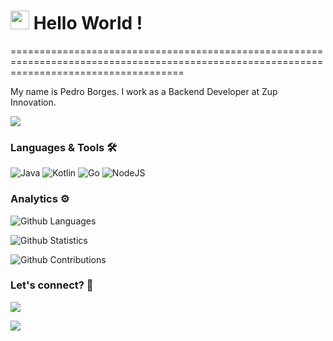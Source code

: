 
<h1><img src="https://emojis.slackmojis.com/emojis/images/1531849430/4246/blob-sunglasses.gif?1531849430" width="30"/> Hello World ! </h1>
==========================================================================================================================================


My name is Pedro Borges. I work as a Backend Developer at Zup Innovation.

![](http://estruyf-github.azurewebsites.net/api/VisitorHit?user=pedromcborges&repo=pedromcborges&countColorcountColor)

### Languages & Tools 🛠  
![Java](https://img.shields.io/badge/-Java-05122A?style=flat&color=green)&nbsp;![Kotlin](https://img.shields.io/badge/-Kotlin-05122A?style=flat&color=green)&nbsp;![Go](https://img.shields.io/badge/-Go-05122A?style=flat&color=green)&nbsp;![NodeJS](https://img.shields.io/badge/-Java-05122A?style=flat&color=green)


### Analytics ⚙️

![Github Languages](https://github-readme-stats.vercel.app/api/top-langs/?username=pedromcborges&layout=compact&count_private=true)

![Github Statistics](https://github-readme-stats.vercel.app/api/?username=pedromcborges&count_private=true&show_icons=true)

![Github Contributions](https://github-readme-streak-stats.herokuapp.com/?user=pedromcborges&hide_border=true)

### Let's connect? 🤝

<p align="left">

<a href="https://www.linkedin.com/in/pedro-borges-b19622162/"><img src="https://img.shields.io/badge/-LinkedIn-0077B5?style=flat&logo=Linkedin&logoColor=white"/></a>

<a href="https://www.instagram.com/pedromcborges/"><img src="https://img.shields.io/badge/-Instagram-E4405F?style=flat&logo=instagram&logoColor=white"/></a>

</p>
